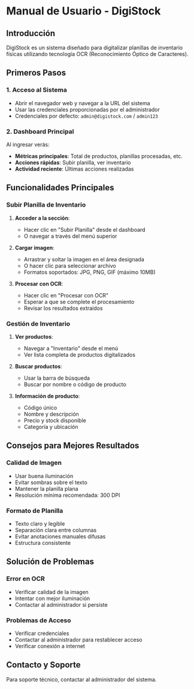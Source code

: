 # Manual de Usuario - DigiStock

## Introducción

DigiStock es un sistema diseñado para digitalizar planillas de inventario físicas utilizando tecnología OCR (Reconocimiento Óptico de Caracteres).

## Primeros Pasos

### 1. Acceso al Sistema
- Abrir el navegador web y navegar a la URL del sistema
- Usar las credenciales proporcionadas por el administrador
- Credenciales por defecto: `admin@digistock.com` / `admin123`

### 2. Dashboard Principal
Al ingresar verás:
- **Métricas principales**: Total de productos, planillas procesadas, etc.
- **Acciones rápidas**: Subir planilla, ver inventario
- **Actividad reciente**: Últimas acciones realizadas

## Funcionalidades Principales

### Subir Planilla de Inventario

1. **Acceder a la sección**:
   - Hacer clic en "Subir Planilla" desde el dashboard
   - O navegar a través del menú superior

2. **Cargar imagen**:
   - Arrastrar y soltar la imagen en el área designada
   - O hacer clic para seleccionar archivo
   - Formatos soportados: JPG, PNG, GIF (máximo 10MB)

3. **Procesar con OCR**:
   - Hacer clic en "Procesar con OCR"
   - Esperar a que se complete el procesamiento
   - Revisar los resultados extraídos

### Gestión de Inventario

1. **Ver productos**:
   - Navegar a "Inventario" desde el menú
   - Ver lista completa de productos digitalizados

2. **Buscar productos**:
   - Usar la barra de búsqueda
   - Buscar por nombre o código de producto

3. **Información de producto**:
   - Código único
   - Nombre y descripción
   - Precio y stock disponible
   - Categoría y ubicación

## Consejos para Mejores Resultados

### Calidad de Imagen
- Usar buena iluminación
- Evitar sombras sobre el texto
- Mantener la planilla plana
- Resolución mínima recomendada: 300 DPI

### Formato de Planilla
- Texto claro y legible
- Separación clara entre columnas
- Evitar anotaciones manuales difusas
- Estructura consistente

## Solución de Problemas

### Error en OCR
- Verificar calidad de la imagen
- Intentar con mejor iluminación
- Contactar al administrador si persiste

### Problemas de Acceso
- Verificar credenciales
- Contactar al administrador para restablecer acceso
- Verificar conexión a internet

## Contacto y Soporte

Para soporte técnico, contactar al administrador del sistema.